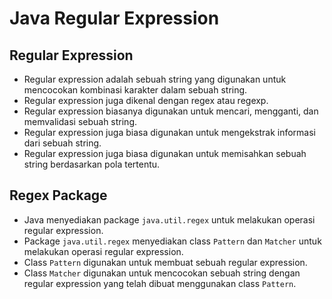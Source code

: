 # Java Regular Expression

## Regular Expression

- Regular expression adalah sebuah string yang digunakan untuk mencocokan kombinasi karakter dalam sebuah string.
- Regular expression juga dikenal dengan regex atau regexp.
- Regular expression biasanya digunakan untuk mencari, mengganti, dan memvalidasi sebuah string.
- Regular expression juga biasa digunakan untuk mengekstrak informasi dari sebuah string.
- Regular expression juga biasa digunakan untuk memisahkan sebuah string berdasarkan pola tertentu.

## Regex Package

- Java menyediakan package `java.util.regex` untuk melakukan operasi regular expression.
- Package `java.util.regex` menyediakan class `Pattern` dan `Matcher` untuk melakukan operasi regular expression.
- Class `Pattern` digunakan untuk membuat sebuah regular expression.
- Class `Matcher` digunakan untuk mencocokan sebuah string dengan regular expression yang telah dibuat menggunakan class `Pattern`.